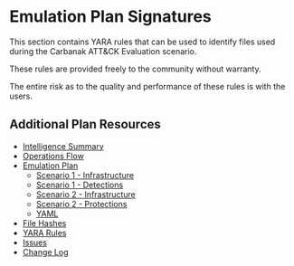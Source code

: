 # Emulation Plan Signatures

This section contains YARA rules that can be used to identify files used during the Carbanak ATT&CK Evaluation scenario.

These rules are provided freely to the community without warranty.

The entire risk as to the quality and performance of these rules is with the users.

## Additional Plan Resources

- [Intelligence Summary](/carbanak/Intelligence_Summary.md)
- [Operations Flow](/carbanak/Operations_Flow.md)
- [Emulation Plan](/carbanak/Emulation_Plan)
  - [Scenario 1 - Infrastructure](/carbanak/Emulation_Plan/Scenario_1/Infrastructure.md)
  - [Scenario 1 - Detections](/carbanak/Emulation_Plan/Scenario_1)
  - [Scenario 2 - Infrastructure](/carbanak/Emulation_Plan/Scenario_2/Infrastructure.md)
  - [Scenario 2 - Protections](/carbanak/Emulation_Plan/Scenario_2)
  - [YAML](/carbanak/Emulation_Plan/yaml)
- [File Hashes](/carbanak/hashes)
- [YARA Rules](/carbanak/yara-rules)
- [Issues](https://github.com/center-for-threat-informed-defense/adversary_emulation_library/issues)
- [Change Log](/carbanak/CHANGE_LOG.md)
